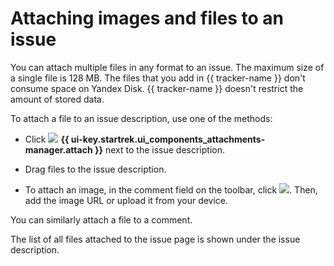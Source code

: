 # Attaching images and files to an issue

You can attach multiple files in any format to an issue. The maximum size of a single file is 128 MB.
The files that you add in {{ tracker-name }} don't consume space on Yandex&#160;Disk. {{ tracker-name }} doesn't restrict the amount of stored data.

To attach a file to an issue description, use one of the methods:

* Click ![](../../_assets/tracker/svg/icon-file.svg) **{{ ui-key.startrek.ui_components_attachments-manager.attach }}** next to the issue description.

* Drag files to the issue description.

* To attach an image, in the comment field on the toolbar, click ![](../../_assets/tracker/text-edit/image.svg). Then, add the image URL or upload it from your device.

You can similarly attach a file to a comment.

The list of all files attached to the issue page is shown under the issue description.
